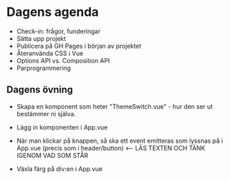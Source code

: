 # Dagens agenda

- Check-in: frågor, funderingar
- Sätta upp projekt
- Publicera på GH Pages i början av projektet
- Återanvända CSS i Vue
- Options API vs. Composition API
- Parprogrammering

## Dagens övning
- Skapa en komponent som heter "ThemeSwitch.vue" - hur den ser ut bestämmer ni själva.

- Lägg in komponenten i App.vue

- När man klickar på knappen, så ska ett event emitteras som lyssnas på i App.vue (precis som i header/button) <-- LÄS TEXTEN OCH TÄNK IGENOM VAD SOM STÅR

- Växla färg på div:en i App.vue